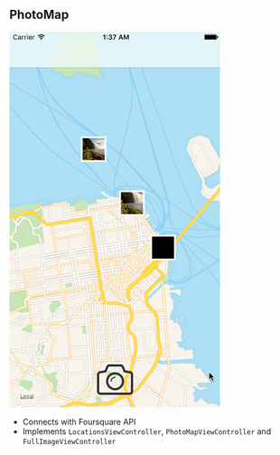 ## PhotoMap
![Image](https://github.com/ryujimano/PhotoMap/blob/master/PhotoMapDemo.gif)

- Connects with Foursquare API
- Implements `LocationsViewController`, `PhotoMapViewController` and `FullImageViewController`

    
